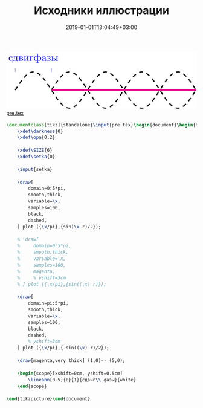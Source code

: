 ﻿---
title: "Исходники иллюстрации"
type: "notpost"
date:  2019-01-01T13:04:49+03:00
---
<a class="imag2" href="/cook/gallery/tikzpicture_4a31524ebc6ae863032ea2318873f097.tex"><img src="/cook/gallery/tikzpicture_4a31524ebc6ae863032ea2318873f097.pdf.jpg" alt=""></a>
<a href="/cook/gallery/pre">pre.tex</a>
```tex
\documentclass[tikz]{standalone}\input{pre.tex}\begin{document}\begin{tikzpicture}
    \xdef\darkness{0}
	\xdef\opa{0.2}

    \xdef\SIZE{6}
	\xdef\setka{0}

    \input{setka}

    \draw[
        domain=0:5*pi,
        smooth,thick,
        variable=\x,
        samples=100,
        black, 
        dashed,
    ] plot ({\x/pi},{sin(\x r)/2}); 

    % \draw[
    %     domain=0:5*pi,
    %     smooth,thick,
    %     variable=\x,
    %     samples=100,
    %     magenta, 
    %     % yshift=3cm
    % ] plot ({\x/pi},{sin((\x) r)}); 

    \draw[
        domain=pi:5*pi,
        smooth,thick,
        variable=\x,
        samples=100,
        black, 
        dashed,
        % yshift=3cm
    ] plot ({\x/pi},{-sin((\x) r)/2});  

    \draw[magenta,very thick] (1,0)-- (5,0);   

    \begin{scope}[xshift=0cm, yshift=0.5cm]
        \lineann[0.5]{0}{1}{сдвиг\\ фазы}{white}
    \end{scope}        

\end{tikzpicture}\end{document}
```